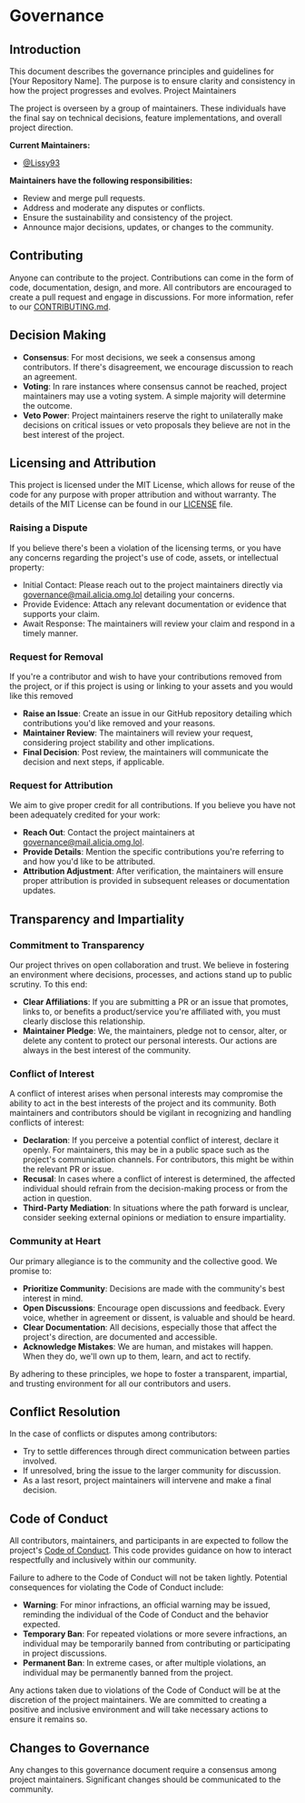# Governance

## Introduction

This document describes the governance principles and guidelines for [Your Repository Name]. The purpose is to ensure clarity and consistency in how the project progresses and evolves.
Project Maintainers

The project is overseen by a group of maintainers. These individuals have the final say on technical decisions, feature implementations, and overall project direction.

**Current Maintainers:**
- [@Lissy93](https://github.com/Lissy93)

**Maintainers have the following responsibilities:**
- Review and merge pull requests.
- Address and moderate any disputes or conflicts.
- Ensure the sustainability and consistency of the project.
- Announce major decisions, updates, or changes to the community.

## Contributing

Anyone can contribute to the project. Contributions can come in the form of code, documentation, design, and more. All contributors are encouraged to create a pull request and engage in discussions. For more information, refer to our [CONTRIBUTING.md](https://github.com/Lissy93/git-into-open-source/blob/main/.github/CONTRIBUTING.md).

## Decision Making

- **Consensus**: For most decisions, we seek a consensus among contributors. If there's disagreement, we encourage discussion to reach an agreement.
- **Voting**: In rare instances where consensus cannot be reached, project maintainers may use a voting system. A simple majority will determine the outcome.
- **Veto Power**: Project maintainers reserve the right to unilaterally make decisions on critical issues or veto proposals they believe are not in the best interest of the project.


## Licensing and Attribution

This project is licensed under the MIT License, which allows for reuse of the code for any purpose with proper attribution and without warranty. The details of the MIT License can be found in our [LICENSE](https://github.com/Lissy93/git-into-open-source/blob/main/LICENSE) file.

### Raising a Dispute
If you believe there's been a violation of the licensing terms, or you have any concerns regarding the project's use of code, assets, or intellectual property:

- Initial Contact: Please reach out to the project maintainers directly via governance@mail.alicia.omg.lol detailing your concerns.
- Provide Evidence: Attach any relevant documentation or evidence that supports your claim.
- Await Response: The maintainers will review your claim and respond in a timely manner.

### Request for Removal

If you're a contributor and wish to have your contributions removed from the project, or if this project is using or linking to your assets and you would like this removed

- **Raise an Issue**: Create an issue in our GitHub repository detailing which contributions you'd like removed and your reasons.
- **Maintainer Review**: The maintainers will review your request, considering project stability and other implications.
- **Final Decision**: Post review, the maintainers will communicate the decision and next steps, if applicable.

### Request for Attribution

We aim to give proper credit for all contributions. If you believe you have not been adequately credited for your work:

- **Reach Out**: Contact the project maintainers at governance@mail.alicia.omg.lol.
- **Provide Details**: Mention the specific contributions you're referring to and how you'd like to be attributed.
- **Attribution Adjustment**: After verification, the maintainers will ensure proper attribution is provided in subsequent releases or documentation updates.

## Transparency and Impartiality

### Commitment to Transparency

Our project thrives on open collaboration and trust. We believe in fostering an environment where decisions, processes, and actions stand up to public scrutiny. To this end:

- **Clear Affiliations**: If you are submitting a PR or an issue that promotes, links to, or benefits a product/service you're affiliated with, you must clearly disclose this relationship.
- **Maintainer Pledge**: We, the maintainers, pledge not to censor, alter, or delete any content to protect our personal interests. Our actions are always in the best interest of the community.

### Conflict of Interest

A conflict of interest arises when personal interests may compromise the ability to act in the best interests of the project and its community. Both maintainers and contributors should be vigilant in recognizing and handling conflicts of interest:

- **Declaration**: If you perceive a potential conflict of interest, declare it openly. For maintainers, this may be in a public space such as the project's communication channels. For contributors, this might be within the relevant PR or issue.
- **Recusal**: In cases where a conflict of interest is determined, the affected individual should refrain from the decision-making process or from the action in question.
- **Third-Party Mediation**: In situations where the path forward is unclear, consider seeking external opinions or mediation to ensure impartiality.

### Community at Heart

Our primary allegiance is to the community and the collective good. We promise to:

- **Prioritize Community**: Decisions are made with the community's best interest in mind.
- **Open Discussions**: Encourage open discussions and feedback. Every voice, whether in agreement or dissent, is valuable and should be heard.
- **Clear Documentation**: All decisions, especially those that affect the project's direction, are documented and accessible.
- **Acknowledge Mistakes**: We are human, and mistakes will happen. When they do, we'll own up to them, learn, and act to rectify.

By adhering to these principles, we hope to foster a transparent, impartial, and trusting environment for all our contributors and users.


## Conflict Resolution

In the case of conflicts or disputes among contributors:
- Try to settle differences through direct communication between parties involved.
- If unresolved, bring the issue to the larger community for discussion.
- As a last resort, project maintainers will intervene and make a final decision.

## Code of Conduct

All contributors, maintainers, and participants in are expected to follow the project's [Code of Conduct](https://github.com/Lissy93/git-into-open-source/blob/main/.github/CODE_OF_CONDUCT.md). This code provides guidance on how to interact respectfully and inclusively within our community.

Failure to adhere to the Code of Conduct will not be taken lightly. Potential consequences for violating the Code of Conduct include:

- **Warning**: For minor infractions, an official warning may be issued, reminding the individual of the Code of Conduct and the behavior expected.
- **Temporary Ban**: For repeated violations or more severe infractions, an individual may be temporarily banned from contributing or participating in project discussions.
- **Permanent Ban**: In extreme cases, or after multiple violations, an individual may be permanently banned from the project.

Any actions taken due to violations of the Code of Conduct will be at the discretion of the project maintainers. We are committed to creating a positive and inclusive environment and will take necessary actions to ensure it remains so.

## Changes to Governance

Any changes to this governance document require a consensus among project maintainers. Significant changes should be communicated to the community.
